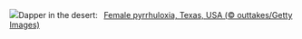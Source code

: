 ![](https://www.bing.com/th?id=OHR.BackyardBird_EN-GB7177541567_UHD.jpg&w=1000)Dapper in the desert:&nbsp;&ensp;[Female pyrrhuloxia, Texas, USA (© outtakes/Getty Images)](https://www.bing.com/th?id=OHR.BackyardBird_EN-GB7177541567_UHD.jpg)
<br><br/>
